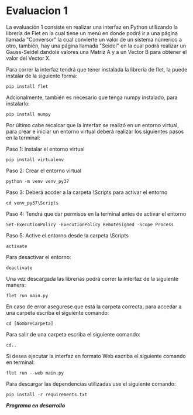 # Evaluacion 1

La evaluación 1 consiste en realizar una interfaz en Python utilizando la librería de Flet en la cual
tiene un menú en donde podrá ir a una página llamada "Conversor" la cual convierte un valor de un
sistema númerico a otro, también, hay una página llamada "Seidel" en la cual podrá realizar un Gauss-Seidel
dandole valores una Matriz A y a un Vector B para obtener el valor del Vector X. 

Para correr la interfaz tendrá que tener instalada la librería de flet, la puede instalar de la siguiente forma:

```
pip install flet
```

Adcionalmente, también es necesario que tenga numpy instalado, para instalarlo:

```
pip install numpy
```

Por último cabe recalcar que la interfaz se realizó en un entorno virtual, para crear e iniciar un entorno virtual
deberá realizar los siguientes pasos en la terminal:

Paso 1: Instalar el entorno virtual

```
pip install virtualenv
```

Paso 2: Crear el entorno virtual

```
python -m venv venv_py37
```

Paso 3: Deberá accder a la carpeta \Scripts para activar el entorno

```
cd venv_py37\Scripts
```

Paso 4: Tendrá que dar permisos en la terminal antes de activar el entorno

```
Set-ExecutionPolicy -ExecutionPolicy RemoteSigned -Scope Process
```

Paso 5: Active el entorno desde la carpeta \Scripts

```
activate
```

Para desactivar el entorno:

```
deactivate
```

Una vez descargada las librerías podrá correr la interfaz de la siguiente manera:

```
flet run main.py
```

En caso de error asegurese que está la carpeta correcta, para accedar a una carpeta escriba el siguiente comando:

```
cd [NombreCarpeta]
```

Para salir de una carpeta escriba el siguiente comando:

```
cd..
```

Si desea ejecutar la interfaz en formato Web escriba el siguiente comando en terminal:

```
flet run --web main.py
```

Para descargar las dependencias utilizadas use el siguiente comando:

```
pip install -r requirements.txt
```


***Programa en desarrollo***